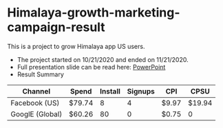 # Himalaya-growth-marketing-campaign-result
This is a project to grow Himalaya app US users. 
* The project started on 10/21/2020 and ended on 11/21/2020.
* Full presentation slide can be read here: [PowerPoint](https://github.com/ByronHan333/Himalaya-growth-marketing-campaign-result/blob/main/Himalaya%20Mobile%20Growth%20FB:Google%20result.pdf)
* Result Summary

| Channel        | Spend         | Install       | Signups       | CPI           | CPSU          |
| -------------  | ------------- | ------------- | ------------- | ------------- | ------------- |
| Facebook (US)  | $79.74        | 8             | 4             | $9.97         | $19.94        |
| GooglE (Global)| $60.26        | 80            | 0             | $0.75         | 0             |
